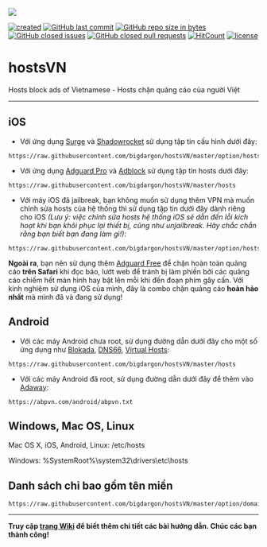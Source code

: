 ![](https://raw.githubusercontent.com/bigdargon/hostsVN/gh-pages/logo.png)

[![created](https://img.shields.io/badge/created-02%20jul%202018-brightgreen.svg)](https://bigdargon.github.io/hostsVN/) [![GitHub last commit](https://img.shields.io/github/last-commit/bigdargon/hostsVN.svg)](https://github.com/bigdargon/hostsVN/commits/master) [![GitHub repo size in bytes](https://img.shields.io/github/repo-size/bigdargon/hostsVN.svg)](https://github.com/bigdargon/hostsVN)  [![GitHub closed issues](https://img.shields.io/github/issues-closed-raw/bigdargon/hostsVN.svg)](https://github.com/bigdargon/hostsVN/issues?q=is%3Aissue+is%3Aclosed) [![GitHub closed pull requests](https://img.shields.io/github/issues-pr-closed-raw/bigdargon/hostsVN.svg)](https://github.com/bigdargon/hostsVN/pulls?q=is%3Apr+is%3Aclosed) [![HitCount](http://hits.dwyl.io/bigdargon/hostsVN.svg)](https://github.com/bigdargon/hostsVN) [![license](https://img.shields.io/github/license/bigdargon/hostsVN.svg)](https://github.com/bigdargon/hostsVN/blob/master/LICENSE)

# hostsVN

Hosts block ads of Vietnamese - Hosts chặn quảng cáo của người Việt

***

## iOS

- Với ứng dụng [Surge](https://github.com/bigdargon/hostsVN/wiki/Surge) và [Shadowrocket](https://github.com/bigdargon/hostsVN/wiki/Shadowrocket) sử dụng tập tin cấu hình dưới đây:
```
https://raw.githubusercontent.com/bigdargon/hostsVN/master/option/hostsVN.conf
```

- Với ứng dụng [Adguard Pro](https://github.com/bigdargon/hostsVN/wiki/Adguard-Pro) và [Adblock](https://github.com/bigdargon/hostsVN/wiki/Adblock) sử dụng tập tin hosts dưới đây:
```
https://raw.githubusercontent.com/bigdargon/hostsVN/master/hosts
```

- Với máy iOS đã jailbreak, bạn không muốn sử dụng thêm VPN mà muốn chỉnh sửa hosts của hệ thống thì sử dụng tập tin dưới đây dành riêng cho iOS _(Lưu ý: việc chỉnh sửa hosts hệ thống iOS sẽ dẫn đến lỗi kích hoạt khi bạn khôi phục lại thiết bị, cũng như unjailbreak. Hãy chắc chắn rằng bạn biết bạn đang làm gì!)_:
```
https://raw.githubusercontent.com/bigdargon/hostsVN/master/option/hostsVN4iOS
```

**Ngoài ra**, bạn nên sử dụng thêm [Adguard Free](https://github.com/bigdargon/hostsVN/wiki/Adguard) để chặn hoàn toàn quảng cáo **trên Safari** khi đọc báo, lướt web để tránh bị làm phiền bởi các quảng cáo chiếm hết màn hình hay bật lên mỗi khi đến đoạn phim gây cấn. Với kinh nghiệm sử dụng iOS của mình, đây là combo chặn quảng cáo **hoàn hảo nhất** mà mình đã và đang sử dụng!

## Android

- Với các máy Android chưa root, sử dụng đường dẫn dưới đây cho một số ứng dụng như [Blokada](https://blokada.org/#download), [DNS66](https://f-droid.org/packages/org.jak_linux.dns66/), [Virtual Hosts](https://play.google.com/store/apps/details?id=com.github.xfalcon.vhosts):
```
https://raw.githubusercontent.com/bigdargon/hostsVN/master/hosts
```

- Với các máy Android đã root, sử dụng đường dẫn dưới đây để thêm vào [Adaway](https://f-droid.org/en/packages/org.adaway/):
```
https://abpvn.com/android/abpvn.txt
```

## Windows, Mac OS, Linux

Mac OS X, iOS, Android, Linux: /etc/hosts

Windows: %SystemRoot%\system32\drivers\etc\hosts

## Danh sách chỉ bao gồm tên miền
```
https://raw.githubusercontent.com/bigdargon/hostsVN/master/option/domain.txt
```

***

**Truy cập [trang Wiki](https://github.com/bigdargon/hostsVN/wiki) để biết thêm chi tiết các bài hướng dẫn. Chúc các bạn thành công!**
